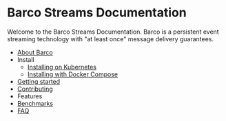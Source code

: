 # Barco Streams Documentation

Welcome to the Barco Streams Documentation. Barco is a persistent event streaming
technology with "at least once" message delivery guarantees.

- [About Barco](./TECHNICAL_INTRO.md)
- Install
    - [Installing on Kubernetes](./install/KUBERNETES.md)
    - [Installing with Docker Compose](./install/DOCKER_COMPOSE.md)
- [Getting started](./GETTING_STARTED.md)
- [Contributing](./CONTRIBUTING.md)
- Features
- [Benchmarks](./BENCHMARKS.md)
- [FAQ](./FAQ.md)
